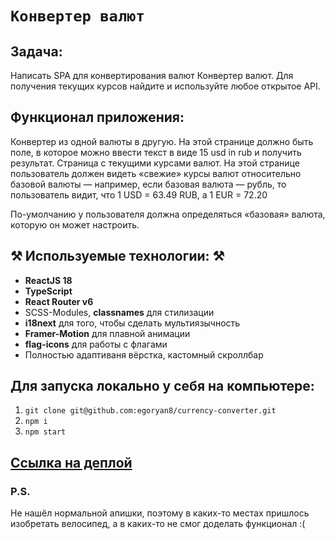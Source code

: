 # `Конвертер валют`
## Задача:
Написать SPA для конвертирования валют Конвертер валют. Для получения текущих курсов найдите и используйте любое открытое API.
## Функционал приложения:
Конвертер из одной валюты в другую. На этой странице должно быть поле, в которое можно ввести текст в виде 15 usd in rub и получить результат.
Страница с текущими курсами валют. На этой странице пользователь должен видеть «свежие» курсы валют относительно базовой валюты — например, если базовая валюта — рубль, то пользователь видит, что 1 USD = 63.49 RUB, а 1 EUR = 72.20

По-умолчанию у пользователя должна определяться «базовая» валюта, которую он может настроить.

## ⚒️ Используемые технологии: ⚒

- **ReactJS 18**
- **TypeScript**
- **React Router v6**
- SCSS-Modules, **classnames** для стилизации
- **i18next** для того, чтобы сделать мультиязычность
- **Framer-Motion** для плавной анимации
- **flag-icons** для работы с флагами
- Полностью адаптиваня вёрстка, кастомный скроллбар

## Для запуска локально у себя на компьютере: 

1. `git clone git@github.com:egoryan8/currency-converter.git`
2. `npm i`
3. `npm start`

## [Ссылка на деплой](currency-converter-weld.vercel.app)

### P.S. 
Не нашёл нормальной апишки, поэтому в каких-то местах пришлось изобретать велосипед, а в каких-то не смог доделать функционал :(

